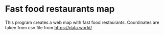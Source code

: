 # Fast food restaurants map
This program creates a web map with fast food restaurants. Coordinates are taken from csv file from  https://data.world/
